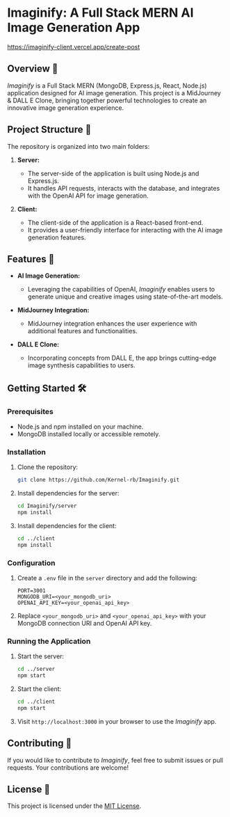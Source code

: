 # Imaginify: A Full Stack MERN AI Image Generation App
https://imaginify-client.vercel.app/create-post
## Overview 🚀

*Imaginify* is a Full Stack MERN (MongoDB, Express.js, React, Node.js) application designed for AI image generation. This project is a MidJourney & DALL E Clone, bringing together powerful technologies to create an innovative image generation experience.

## Project Structure 📂

The repository is organized into two main folders:

1. **Server:**
   - The server-side of the application is built using Node.js and Express.js.
   - It handles API requests, interacts with the database, and integrates with the OpenAI API for image generation.

2. **Client:**
   - The client-side of the application is a React-based front-end.
   - It provides a user-friendly interface for interacting with the AI image generation features.

## Features 🌟

- **AI Image Generation:**
  - Leveraging the capabilities of OpenAI, *Imaginify* enables users to generate unique and creative images using state-of-the-art models.

- **MidJourney Integration:**
  - MidJourney integration enhances the user experience with additional features and functionalities.

- **DALL E Clone:**
  - Incorporating concepts from DALL E, the app brings cutting-edge image synthesis capabilities to users.

## Getting Started 🛠️

### Prerequisites

- Node.js and npm installed on your machine.
- MongoDB installed locally or accessible remotely.

### Installation

1. Clone the repository:

    ```bash
    git clone https://github.com/Kernel-rb/Imaginify.git
    ```

2. Install dependencies for the server:

    ```bash
    cd Imaginify/server
    npm install
    ```

3. Install dependencies for the client:

    ```bash
    cd ../client
    npm install
    ```

### Configuration

1. Create a `.env` file in the `server` directory and add the following:

    ```env
    PORT=3001
    MONGODB_URI=<your_mongodb_uri>
    OPENAI_API_KEY=<your_openai_api_key>
    ```

2. Replace `<your_mongodb_uri>` and `<your_openai_api_key>` with your MongoDB connection URI and OpenAI API key.

### Running the Application

1. Start the server:

    ```bash
    cd ../server
    npm start
    ```

2. Start the client:

    ```bash
    cd ../client
    npm start
    ```

3. Visit `http://localhost:3000` in your browser to use the *Imaginify* app.

## Contributing 🤝

If you would like to contribute to *Imaginify*, feel free to submit issues or pull requests. Your contributions are welcome!

## License 📄

This project is licensed under the [MIT License](LICENSE).
